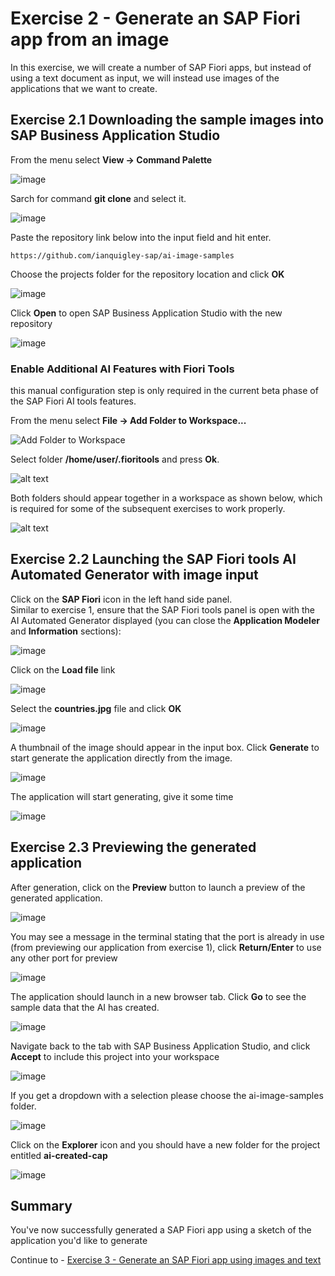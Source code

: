#  Exercise 2 - Generate an SAP Fiori app from an image

In this exercise, we will create a number of SAP Fiori apps, but instead of using a text document as input, we will instead use images of the applications that we want to create.

## Exercise 2.1 Downloading the sample images into SAP Business Application Studio

From the menu select **View -> Command Palette**

![image](ex2img1.png)

Sarch for command **git clone** and select it.

![image](ex2img2.png)

Paste the repository link below into the input field and hit enter.

```
https://github.com/ianquigley-sap/ai-image-samples
```

Choose the projects folder for the repository location and click **OK**

![image](ex2img3.png)

Click **Open** to open SAP Business Application Studio with the new repository

![image](ex2img4.png)

### Enable Additional AI Features with Fiori Tools

this manual configuration step is only required in the current beta phase of the SAP Fiori AI tools features.

From the menu select **File -> Add Folder to Workspace...**

![Add Folder to Workspace](ex2img4a.png)

Select folder **/home/user/.fioritools** and press **Ok**.

![alt text](ex2img4b.png)

Both folders should appear together in a workspace as shown below, which is required for some of the subsequent exercises to work properly.

![alt text](ex2img4c.png)
## Exercise 2.2 Launching the SAP Fiori tools AI Automated Generator with image input

Click on the **SAP Fiori** icon in the left hand side panel.\
Similar to exercise 1, ensure that the SAP Fiori tools panel is open with the AI Automated Generator displayed (you can close the **Application Modeler** and **Information** sections):

![image](ex2img5.png)

Click on the **Load file** link

![image](ex2img6.png)

Select the **countries.jpg** file and click **OK**

![image](ex2img72.png)

A thumbnail of the image should appear in the input box.  Click **Generate** to start generate the application directly from the image.

![image](ex2img8.png)

The application will start generating, give it some time

![image](ex2img9.png)

## Exercise 2.3 Previewing the generated application

After generation, click on the **Preview** button to launch a preview of the generated application.  

![image](ex2img10.png)

You may see a message in the terminal stating that the port is already in use (from previewing our application from exercise 1), click **Return/Enter** to use any other port for preview

![image](ex2img11.png)

The application should launch in a new browser tab. Click **Go** to see the sample data that the AI has created.

![image](ex2img12.png)

Navigate back to the tab with SAP Business Application Studio, and click **Accept** to include this project into your workspace

![image](ex2img13.png)

If you get a dropdown with a selection please choose the ai-image-samples folder.

![image](ex2img132.png)

Click on the **Explorer** icon and you should have a new folder for the project entitled **ai-created-cap**


![image](ex2img14.png)

## Summary

You've now successfully generated a SAP Fiori app using a sketch of the application you'd like to generate

Continue to - [Exercise 3 - Generate an SAP Fiori app using images and text](../ex3/README.md)
